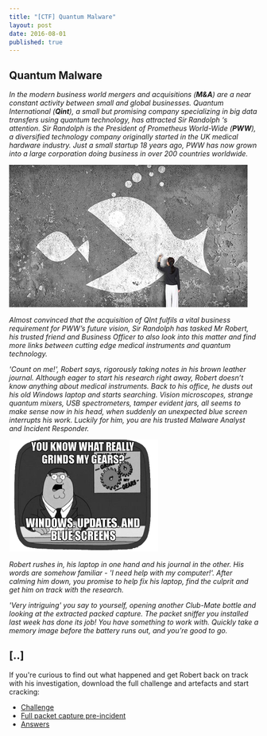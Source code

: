 ```yaml
---
title: "[CTF] Quantum Malware"
layout: post
date: 2016-08-01
published: true
---
```


## Quantum Malware

_In the modern business world mergers and acquisitions (**M&A**) are a near constant activity between small and global businesses. Quantum International (**Qint**), a small but promising company specializing in big data transfers using quantum technology, has attracted Sir Randolph ‘s attention. Sir Randolph is the President of Prometheus World-Wide (**_PWW_**), a diversified technology company originally started in the UK medical hardware industry. Just a small startup 18 years ago, PWW has now grown into a large corporation doing business in over 200 countries worldwide._

![M&A](/assets/CSC/ma.png)

_Almost convinced that the acquisition of QInt fulfils a vital business requirement for PWW’s future vision, Sir Randolph has tasked Mr Robert, his trusted friend and Business Officer to also look into this matter and find more links between cutting edge medical instruments and quantum technology._

_'Count on me!', Robert says, rigorously taking notes in his brown leather journal. Although eager to start his research right away, Robert doesn’t know anything about medical instruments. Back to his office, he dusts out his old Windows laptop and starts searching. Vision microscopes, strange quantum mixers, USB spectrometers, tamper evident jars, all seems to make sense now in his head, when suddenly an unexpected blue screen interrupts his work. Luckily for him, you are his trusted Malware Analyst and Incident Responder._

![Peter](/assets/CSC/quantum-mal.png)

_Robert rushes in, his laptop in one hand and his journal in the other. His words are somehow familiar - 'I need help with my computer!'. After calming him down, you promise to help fix his laptop, find the culprit and get him on track with the research._

_'Very intriguing' you say to yourself, opening another Club-Mate bottle and looking at the extracted packed capture. The packet sniffer you installed last week has done its job! You have something to work with. Quickly take a memory image before the battery runs out, and you’re good to go._


## [..]

If you're curious to find out what happened and get Robert back on track with his investigation, download the full challenge and artefacts and start cracking:

* [Challenge](/assets/CSC/Challenge.pdf)
* [Full packet capture pre-incident](/assets/CSC/traffic-01-08-16.pcapng.gz)
* [Answers](/assets/CSC/Answers.pdf)
